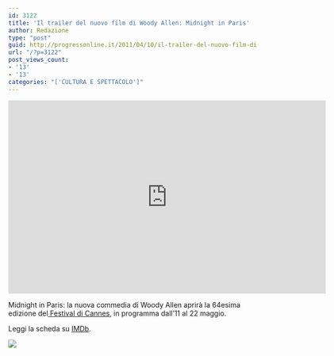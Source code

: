 ```yaml
---
id: 3122
title: 'Il trailer del nuovo film di Woody Allen: Midnight in Paris'
author: Redazione
type: "post"
guid: http://progressonline.it/2011/04/10/il-trailer-del-nuovo-film-di-woody-allen-midnight-in-paris/
url: "/?p=3122"
post_views_count:
- '13'
- '13'
categories: "['CULTURA E SPETTACOLO']"
---
```


<iframe allowfullscreen="" frameborder="0" height="390" loading="lazy" src="https://www.youtube.com/embed/OZqPsiGfBCU?rel=0" title="YouTube video player" width="640"></iframe>

Midnight in Paris: la nuova commedia di Woody Allen aprirà la 64esima edizione del[ Festival di Cannes](https://www.festival-cannes.com), in programma dall’11 al 22 maggio.

Leggi la scheda su [IMDb](https://www.imdb.com/title/tt1605783/).

![](/FCKFiles/MV5BMTM4NjY1MDQwMl5BMl5BanBnXkFtZTcwNTI3Njg3NA@@__V1__SY317_CR0,0,214,317_.jpg)